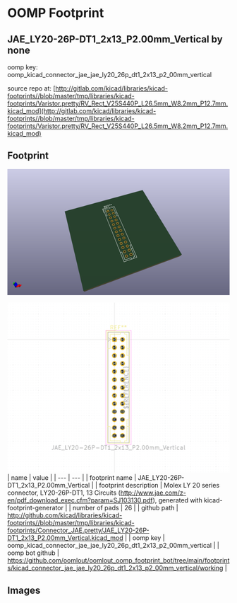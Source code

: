 # OOMP Footprint  
## JAE_LY20-26P-DT1_2x13_P2.00mm_Vertical  by none  
  
oomp key: oomp_kicad_connector_jae_jae_ly20_26p_dt1_2x13_p2_00mm_vertical  
  
source repo at: [http://gitlab.com/kicad/libraries/kicad-footprints//blob/master/tmp/libraries/kicad-footprints/Varistor.pretty/RV_Rect_V25S440P_L26.5mm_W8.2mm_P12.7mm.kicad_mod](http://gitlab.com/kicad/libraries/kicad-footprints//blob/master/tmp/libraries/kicad-footprints/Varistor.pretty/RV_Rect_V25S440P_L26.5mm_W8.2mm_P12.7mm.kicad_mod)  
## Footprint  
  
[![working_kicad_pcb_3d.png](working_kicad_pcb_3d_600.png)](working_kicad_pcb_3d.png)  
  
[![working.png](working_600.png)](working.png)  
| name | value | 
| --- | --- | 
| footprint name | JAE_LY20-26P-DT1_2x13_P2.00mm_Vertical | 
| footprint description | Molex LY 20 series connector, LY20-26P-DT1, 13 Circuits (http://www.jae.com/z-en/pdf_download_exec.cfm?param=SJ103130.pdf), generated with kicad-footprint-generator | 
| number of pads | 26 | 
| github path | http://github.com/kicad/libraries/kicad-footprints//blob/master/tmp/libraries/kicad-footprints/Connector_JAE.pretty/JAE_LY20-26P-DT1_2x13_P2.00mm_Vertical.kicad_mod | 
| oomp key | oomp_kicad_connector_jae_jae_ly20_26p_dt1_2x13_p2_00mm_vertical | 
| oomp bot github | https://github.com/oomlout/oomlout_oomp_footprint_bot/tree/main/footprints/kicad_connector_jae_jae_ly20_26p_dt1_2x13_p2_00mm_vertical/working | 
## Images  
